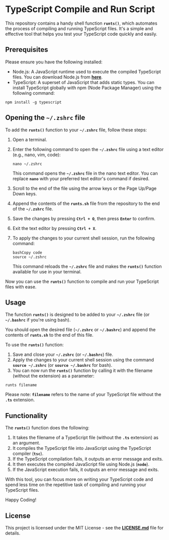 # **TypeScript Compile and Run Script**

This repository contains a handy shell function **`runts()`**, which automates the process of compiling and running TypeScript files. It's a simple and effective tool that helps you test your TypeScript code quickly and easily.

## **Prerequisites**

Please ensure you have the following installed:

- Node.js: A JavaScript runtime used to execute the compiled TypeScript files. You can download Node.js from **[here](https://nodejs.org/en/)**.
- TypeScript: A superset of JavaScript that adds static types. You can install TypeScript globally with npm (Node Package Manager) using the following command:

```
npm install -g typescript
```

## **Opening the `~/.zshrc` file**

To add the **`runts()`** function to your **`~/.zshrc`** file, follow these steps:

1. Open a terminal.
2. Enter the following command to open the **`~/.zshrc`** file using a text editor (e.g., nano, vim, code):
    
    ```
    nano ~/.zshrc
    ```
    
    This command opens the **`~/.zshrc`** file in the nano text editor. You can replace **`nano`** with your preferred text editor's command if desired.
    
3. Scroll to the end of the file using the arrow keys or the Page Up/Page Down keys.
4. Append the contents of the **`runts.sh`** file from the repository to the end of the **`~/.zshrc`** file.
5. Save the changes by pressing **`Ctrl + O`**, then press **`Enter`** to confirm.
6. Exit the text editor by pressing **`Ctrl + X`**.
7. To apply the changes to your current shell session, run the following command:
    
    ```
    bashCopy code
    source ~/.zshrc
    
    ```
    
    This command reloads the **`~/.zshrc`** file and makes the **`runts()`** function available for use in your terminal.
    

Now you can use the **`runts()`** function to compile and run your TypeScript files with ease.

## **Usage**

The function **`runts()`** is designed to be added to your **`~/.zshrc`** file (or **`~/.bashrc`** if you're using bash).

You should open the desired file (**`~/.zshrc`** or **`~/.bashrc`**) and append the contents of **`runts.sh`** to the end of this file.

To use the **`runts()`** function:

1. Save and close your **`~/.zshrc`** (or **`~/.bashrc`**) file.
2. Apply the changes to your current shell session using the command **`source ~/.zshrc`** (or **`source ~/.bashrc`** for bash).
3. You can now run the **`runts()`** function by calling it with the filename (without the extension) as a parameter:

```
runts filename
```

Please note: **`filename`** refers to the name of your TypeScript file without the **`.ts`** extension.

## **Functionality**

The **`runts()`** function does the following:

1. It takes the filename of a TypeScript file (without the **`.ts`** extension) as an argument.
2. It compiles the TypeScript file into JavaScript using the TypeScript compiler (**`tsc`**).
3. If the TypeScript compilation fails, it outputs an error message and exits.
4. It then executes the compiled JavaScript file using Node.js (**`node`**).
5. If the JavaScript execution fails, it outputs an error message and exits.

With this tool, you can focus more on writing your TypeScript code and spend less time on the repetitive task of compiling and running your TypeScript files.

Happy Coding!

## **License**

This project is licensed under the MIT License - see the **[LICENSE.md](https://chat.openai.com/LICENSE.md)** file for details.
